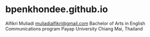# bpenkhondee.github.io
Alfikri Muliadi 
muliadialfikri@gmail.com  Bachelor of Arts in English Communications program  Payap University  Chiang Mai, Thailand


